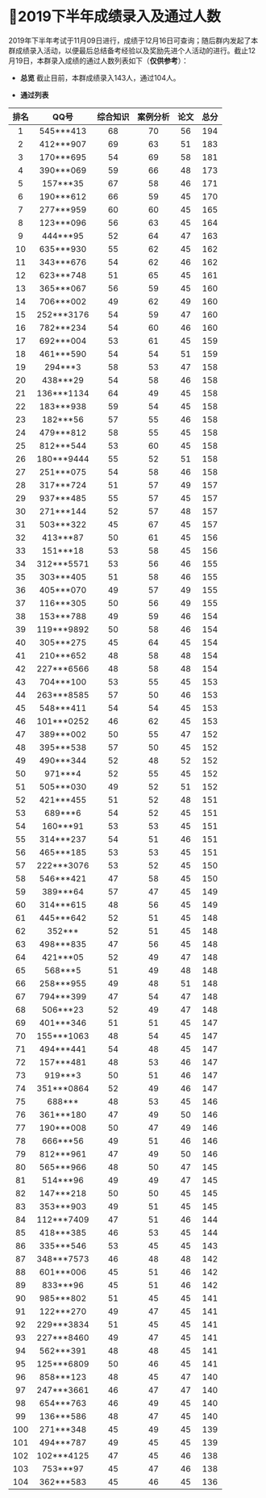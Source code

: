 ﻿# :clap:2019下半年成绩录入及通过人数

2019年下半年考试于11月09日进行，成绩于12月16日可查询；随后群内发起了本群成绩录入活动，以便最后总结备考经验以及奖励先进个人活动的进行。截止12月19日，本群录入成绩的通过人数列表如下（**仅供参考**）： 

- **总览**
截止目前，本群成绩录入143人，通过104人。

- **通过列表**

| 排名 |    QQ号    | 综合知识 | 案例分析 | 论文 | 总分 |
|:----:|:----------:|:--------:|:--------:|:----:|:----:|
|   1  |  545***413 |    68    |    70    |  56  |  194 |
|   2  |  412***907 |    69    |    63    |  51  |  183 |
|   3  |  170***695 |    54    |    69    |  58  |  181 |
|   4  |  390***069 |    59    |    66    |  48  |  173 |
|   5  |  157***35  |    67    |    58    |  46  |  171 |
|   6  |  190***612 |    66    |    59    |  45  |  170 |
|   7  |  277***959 |    60    |    60    |  45  |  165 |
|   8  |  123***096 |    56    |    63    |  45  |  164 |
|   9  |  444***95  |    52    |    64    |  47  |  163 |
|  10  |  635***930 |    55    |    62    |  45  |  162 |
|  11  |  343***676 |    54    |    62    |  46  |  162 |
|  12  |  623***748 |    51    |    65    |  45  |  161 |
|  13  |  365***067 |    56    |    59    |  45  |  160 |
|  14  |  706***002 |    49    |    62    |  49  |  160 |
|  15  | 252***3176 |    54    |    59    |  47  |  160 |
|  16  |  782***234 |    54    |    60    |  46  |  160 |
|  17  |  692***004 |    53    |    61    |  45  |  159 |
|  18  |  461***590 |    54    |    54    |  51  |  159 |
|  19  |   294***3  |    58    |    53    |  47  |  158 |
|  20  |  438***29  |    54    |    58    |  46  |  158 |
|  21  | 136***1134 |    64    |    49    |  45  |  158 |
|  22  |  183***938 |    59    |    54    |  45  |  158 |
|  23  |  182***56  |    57    |    55    |  46  |  158 |
|  24  |  479***812 |    58    |    55    |  45  |  158 |
|  25  |  812***544 |    53    |    60    |  45  |  158 |
|  26  | 180***9444 |    55    |    52    |  51  |  158 |
|  27  |  251***075 |    54    |    58    |  46  |  158 |
|  28  |  317***724 |    51    |    57    |  49  |  157 |
|  29  |  937***485 |    55    |    57    |  45  |  157 |
|  30  |  271***144 |    52    |    57    |  48  |  157 |
|  31  |  503***322 |    45    |    67    |  45  |  157 |
|  32  |  413***87  |    50    |    61    |  45  |  156 |
|  33  |  151***18  |    53    |    58    |  45  |  156 |
|  34  | 312***5571 |    53    |    56    |  46  |  155 |
|  35  |  303***405 |    51    |    58    |  46  |  155 |
|  36  |  405***070 |    49    |    57    |  49  |  155 |
|  37  |  116***305 |    50    |    56    |  49  |  155 |
|  38  |  153***788 |    49    |    59    |  46  |  154 |
|  39  | 119***9892 |    50    |    58    |  46  |  154 |
|  40  |  305***275 |    45    |    64    |  45  |  154 |
|  41  |  210***652 |    48    |    58    |  48  |  154 |
|  42  | 227***6566 |    48    |    58    |  48  |  154 |
|  43  |  704***100 |    53    |    55    |  45  |  153 |
|  44  | 263***8585 |    57    |    50    |  46  |  153 |
|  45  |  548***411 |    54    |    54    |  45  |  153 |
|  46  | 101***0252 |    46    |    62    |  45  |  153 |
|  47  |  389***002 |    50    |    55    |  47  |  152 |
|  48  |  395***538 |    57    |    50    |  45  |  152 |
|  49  |  490***344 |    52    |    48    |  52  |  152 |
|  50  |   971***4  |    52    |    55    |  45  |  152 |
|  51  |  505***030 |    49    |    52    |  51  |  152 |
|  52  |  421***455 |    51    |    52    |  48  |  151 |
|  53  |   689***6  |    54    |    52    |  45  |  151 |
|  54  |  160***91  |    53    |    53    |  45  |  151 |
|  55  |  314***237 |    54    |    51    |  46  |  151 |
|  56  |  465***185 |    53    |    53    |  45  |  151 |
|  57  | 222***3076 |    53    |    52    |  45  |  150 |
|  58  |  546***421 |    47    |    58    |  45  |  150 |
|  59  |  389***64  |    57    |    47    |  45  |  149 |
|  60  |  314***615 |    48    |    56    |  45  |  149 |
|  61  |  445***642 |    52    |    51    |  45  |  148 |
|  62  |   352***   |    52    |    51    |  45  |  148 |
|  63  |  498***835 |    47    |    56    |  45  |  148 |
|  64  |  421***05  |    52    |    49    |  47  |  148 |
|  65  |   568***5  |    51    |    49    |  48  |  148 |
|  66  |  258***955 |    49    |    48    |  51  |  148 |
|  67  |  794***399 |    47    |    54    |  47  |  148 |
|  68  |  506***23  |    52    |    49    |  47  |  148 |
|  69  |  401***346 |    51    |    51    |  45  |  147 |
|  70  | 155***1063 |    48    |    54    |  45  |  147 |
|  71  |  494***441 |    54    |    48    |  45  |  147 |
|  72  |  157***481 |    48    |    53    |  46  |  147 |
|  73  |   919***3  |    50    |    51    |  46  |  147 |
|  74  | 351***0864 |    52    |    49    |  46  |  147 |
|  75  |   688***   |    48    |    53    |  45  |  146 |
|  76  |  361***180 |    47    |    49    |  50  |  146 |
|  77  |  190***008 |    50    |    47    |  49  |  146 |
|  78  |  666***56  |    49    |    51    |  46  |  146 |
|  79  |  812***961 |    47    |    49    |  50  |  146 |
|  80  |  565***966 |    48    |    50    |  47  |  145 |
|  81  |  514***96  |    49    |    49    |  47  |  145 |
|  82  |  147***218 |    50    |    50    |  45  |  145 |
|  83  |  353***903 |    49    |    51    |  45  |  145 |
|  84  | 112***7409 |    47    |    51    |  46  |  144 |
|  85  |  418***385 |    46    |    53    |  45  |  144 |
|  86  |  335***546 |    53    |    45    |  45  |  143 |
|  87  | 348***7573 |    46    |    48    |  48  |  142 |
|  88  |  601***006 |    45    |    51    |  46  |  142 |
|  89  |  833***96  |    45    |    51    |  46  |  142 |
|  90  |  985***802 |    51    |    45    |  45  |  141 |
|  91  |  122***270 |    49    |    47    |  45  |  141 |
|  92  | 229***3834 |    51    |    45    |  45  |  141 |
|  93  | 227***8460 |    49    |    47    |  45  |  141 |
|  94  |  562***391 |    48    |    48    |  45  |  141 |
|  95  | 125***6809 |    50    |    46    |  45  |  141 |
|  96  |  858***123 |    48    |    45    |  47  |  140 |
|  97  | 247***3661 |    46    |    47    |  47  |  140 |
|  98  |  654***763 |    46    |    49    |  45  |  140 |
|  99  |  136***586 |    48    |    47    |  45  |  140 |
|  100 |  271***348 |    45    |    49    |  45  |  139 |
|  101 |  494***787 |    49    |    45    |  45  |  139 |
|  102 | 102***4125 |    47    |    45    |  46  |  138 |
|  103 |  753***97  |    45    |    47    |  46  |  138 |
|  104 |  362***583 |    45    |    46    |  45  |  136 |

